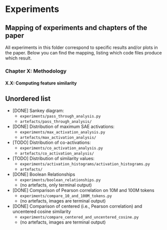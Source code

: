 # Experiments
## Mapping of experiments and chapters of the paper
All experiments in this folder correspond to specific results and/or plots in the paper. Below you can find the mapping, listing which code files produce which result.

### Chapter X: Methodology
#### X.X: Computing feature similarity


## Unordered list
- [DONE] Sankey diagram: 
    - `experiments/pass_through_analysis.py`
    - `artefacts/pass_through_analysis/`
- [DONE] Distribution of maximum SAE activations:
    - `experiments/max_activation_analysis.py`
    - `artefacts/max_activation_analysis/`
- [TODO] Distribution of co-activations:
    - `experiments/co_activation_analysis.py`
    - `artefacts/co_activation_analysis/`
- [TODO] Distribution of similarity values:
    - `experiments/activation_histograms/activation_histograms.py`
    - `artefacts/`
- [DONE] Boolean Relationships
    - `experiments/boolean_relationships.py`
    - (no artefacts, only terminal output)
- [DONE] Comparison of Pearson correlation on 10M and 100M tokens
    - `experiments/compare_10_and_100M_tokens.py`
    - (no artefacts, images are terminal output)
- [DONE] Comparison of centered (i.e., Pearson correlation) and uncentered cosine similarity
    - `experiments/compare_centered_and_uncentered_cosine.py`
    - (no artefacts, images are terminal output)